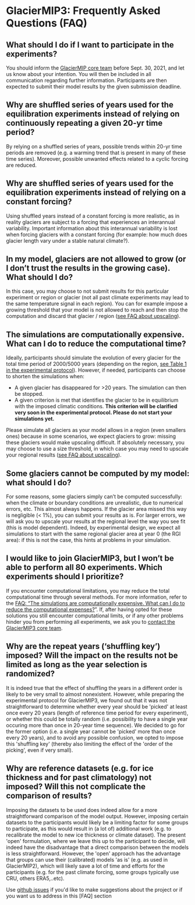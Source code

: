 # GlacierMIP3: Frequently Asked Questions (FAQ)

## What should I do if I want to participate in the experiments?

You should inform the [GlacierMIP core team](mailto:zharry@ethz.ch,fabien.maussion@uibk.ac.at) before Sept. 30, 2021, and let us know about your intention. You will then be included in all communication regarding further information. Participants are then expected to submit their model results by the given submission deadline.

## Why are shuffled series of years used for the equilibration experiments instead of relying on continuously repeating a given 20-yr time period?

By relying on a shuffled series of years, possible trends within 20-yr time periods are removed (e.g. a warming trend that is present in many of these time series). Moreover, possible unwanted effects related to a cyclic forcing are reduced.

## Why are shuffled series of years used for the equilibration experiments instead of relying on a constant forcing?

Using shuffled years instead of a constant forcing is more realistic, as in reality glaciers are subject to a forcing that experiences an interannual variability. Important information about this interannual variability is lost when forcing glaciers with a constant forcing (for example: how much does glacier length vary under a stable natural climate?).

## In my model, glaciers are not allowed to grow (or I don’t trust the results in the growing case). What should I do?

In this case, you may choose to not submit results for this particular experiment or region or glacier (not all past climate experiments may lead to the same temperature signal in each region). You can for example impose a growing threshold that your model is not allowed to reach and then stop the computation and discard that glacier / region ([see FAQ about upscaling](#faq-glacier-fail)).

<a id="faq-sim-expensive"></a>
## The simulations are computationally expensive. What can I do to reduce the computational time?

Ideally, participants should simulate the evolution of every glacier for the total time period of 2000/5000 years (depending on the region, [see Table 1 in the experimental protocol](https://github.com/GlacierMIP/GlacierMIP3/blob/main/GlacierMIP3_protocol.md#table-1)). However, if needed, participants can choose to shorten the simulations when:
- A given glacier has disappeared for >20 years. The simulation can then be stopped.
- A given criterion is met that identifies the glacier to be in equilibrium with the imposed climatic conditions. **This criterion will be clarified very soon in the experimental protocol. Please do not start your simulations yet.**

Please simulate all glaciers as your model allows in a region (even smallers ones) because in some scenarios, we expect glaciers to grow: missing these glaciers would make upscaling difficult. If absolutely necessary, you may choose to use a size threshold, in which case you may need to upscale your regional results ([see FAQ about upscaling](#faq-glacier-fail)).

<a id="faq-glacier-fail"></a>
## Some glaciers cannot be computed by my model: what should I do? 

For some reasons, some glaciers simply can’t be computed successfully: when the climate or boundary conditions are unrealistic, due to numerical errors, etc. This almost always happens. If the glacier area missed this way is negligible (< 1%), you can submit your results as is. For larger errors, we will ask you to upscale your results at the regional level the way you see fit (this is model dependent). Indeed, by experimental design, we expect all simulations to start with the same regional glacier area at year 0 (the RGI area): if this is not the case, this hints at problems in your simulation.


## I would like to join GlacierMIP3, but I won’t be able to perform all 80 experiments. Which experiments should I prioritize? 

If you encounter computational limitations, you may reduce the total computational time through several methods. For more information, refer to the [FAQ: “The simulations are computationally expensive. What can I do to reduce the computational expenses?](#faq-sim-expensive)”. If, after having opted for these solutions you still encounter computational limits, or if any other problems hinder you from performing all experiments, we ask you to [contact the GlacierMIP3 core team](mailto:zharry@ethz.ch,fabien.maussion@uibk.ac.at).

## Why are the repeat years (‘shuffling key’) imposed? Will the impact on the results not be limited as long as the year selection is randomized?

It is indeed true that the effect of shuffling the years in a different order is likely to be very small to almost nonexistent. However, while preparing the experimental protocol for GlacierMIP3, we found out that it was not straightforward to determine whether every year should be 'picked' at least once every 20 years (length of reference time period for every experiment), or whether this could be totally random (i.e. possibility to have a single year occuring more than once in 20-year time sequence). We decided to go for the former option (i.e. a single year cannot be 'picked' more than once every 20 years), and to avoid any possible confusion, we opted to impose this 'shuffling key' (thereby also limiting the effect of the 'order of the picking', even if very small).

## Why are reference datasets (e.g. for ice thickness and for past climatology) not imposed? Will this not complicate the comparison of results?

Imposing the datasets to be used does indeed allow for a more straightforward comparison of the model output. However, imposing certain datasets to the participants would likely be a limiting factor for some groups to participate, as this would result in (a lot of) additional work (e.g. to recalibrate the model to new ice thickness or climate dataset). The present 'open' formulation, where we leave this up to the participant to decide, will indeed have the disadvantage that a direct comparison between the models is less straightforward. However, the 'open' approach has the advantage that groups can use their (calibrated) models 'as is' (e.g. as used in GlacierMIP2), which will likely save a lot of time and efforts for the participants (e.g. for the past climate forcing, some groups typically use CRU, others ERA5,..etc).


Use [github issues](https://github.com/GlacierMIP/GlacierMIP3/issues) if you'd like to make suggestions about the project or if you want us to address in this [FAQ] section
